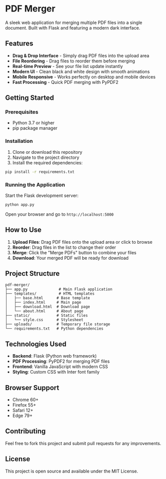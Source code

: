 # PDF Merger

A sleek web application for merging multiple PDF files into a single document. Built with Flask and featuring a modern dark interface.

## Features

- **Drag & Drop Interface** - Simply drag PDF files into the upload area
- **File Reordering** - Drag files to reorder them before merging
- **Real-time Preview** - See your file list update instantly
- **Modern UI** - Clean black and white design with smooth animations
- **Mobile Responsive** - Works perfectly on desktop and mobile devices
- **Fast Processing** - Quick PDF merging with PyPDF2

## Getting Started

### Prerequisites

- Python 3.7 or higher
- pip package manager

### Installation

1. Clone or download this repository
2. Navigate to the project directory
3. Install the required dependencies:

```bash
pip install -r requirements.txt
```

### Running the Application

Start the Flask development server:

```bash
python app.py
```

Open your browser and go to `http://localhost:5000`

## How to Use

1. **Upload Files**: Drag PDF files onto the upload area or click to browse
2. **Reorder**: Drag files in the list to change their order
3. **Merge**: Click the "Merge PDFs" button to combine your files
4. **Download**: Your merged PDF will be ready for download

## Project Structure

```
pdf-merger/
├── app.py              # Main Flask application
├── templates/          # HTML templates
│   ├── base.html      # Base template
│   ├── index.html     # Main page
│   ├── download.html  # Download page
│   └── about.html     # About page
├── static/            # Static files
│   └── style.css      # Stylesheet
├── uploads/           # Temporary file storage
└── requirements.txt   # Python dependencies
```

## Technologies Used

- **Backend**: Flask (Python web framework)
- **PDF Processing**: PyPDF2 for merging PDF files
- **Frontend**: Vanilla JavaScript with modern CSS
- **Styling**: Custom CSS with Inter font family

## Browser Support

- Chrome 60+
- Firefox 55+
- Safari 12+
- Edge 79+

## Contributing

Feel free to fork this project and submit pull requests for any improvements.

## License

This project is open source and available under the MIT License.